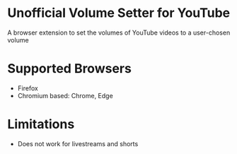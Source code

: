 # Unofficial Volume Setter for YouTube
A browser extension to set the volumes of YouTube videos to a user-chosen volume

# Supported Browsers
- Firefox
- Chromium based: Chrome, Edge

# Limitations
- Does not work for livestreams and shorts
